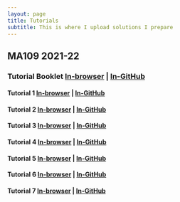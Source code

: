 ```yaml
---
layout: page
title: Tutorials
subtitle: This is where I upload solutions I prepare
---
```


## MA109 2021-22
### Tutorial Booklet [In-browser](/MA109/booklet.pdf) | [In-GitHub](https://github.com/sarthakmittal92/sarthakmittal92.github.io/blob/main/tuts/MA109/booklet.pdf)

#### Tutorial 1 [In-browser](/MA109/tut1.pdf) | [In-GitHub](https://github.com/sarthakmittal92/sarthakmittal92.github.io/blob/main/tuts/MA109/tut1.pdf)
#### Tutorial 2 [In-browser](/MA109/tut2.pdf) | [In-GitHub](https://github.com/sarthakmittal92/sarthakmittal92.github.io/blob/main/tuts/MA109/tut2.pdf)
#### Tutorial 3 [In-browser](/MA109/tut3.pdf) | [In-GitHub](https://github.com/sarthakmittal92/sarthakmittal92.github.io/blob/main/tuts/MA109/tut3.pdf)
#### Tutorial 4 [In-browser](/MA109/tut4.pdf) | [In-GitHub](https://github.com/sarthakmittal92/sarthakmittal92.github.io/blob/main/tuts/MA109/tut4.pdf)
#### Tutorial 5 [In-browser](/MA109/tut5.pdf) | [In-GitHub](https://github.com/sarthakmittal92/sarthakmittal92.github.io/blob/main/tuts/MA109/tut5.pdf)
#### Tutorial 6 [In-browser](/MA109/tut6.pdf) | [In-GitHub](https://github.com/sarthakmittal92/sarthakmittal92.github.io/blob/main/tuts/MA109/tut6.pdf)
#### Tutorial 7 [In-browser](/MA109/tut7.pdf) | [In-GitHub](https://github.com/sarthakmittal92/sarthakmittal92.github.io/blob/main/tuts/MA109/tut7.pdf)